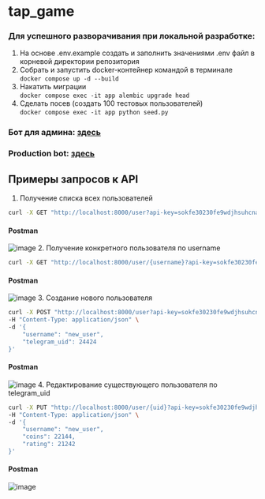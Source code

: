 # tap_game

### Для успешного разворачивания при локальной разработке:
1. На основе .env.example создать и заполнить значениями .env файл в корневой директории репозитория
2. Собрать и запустить docker-контейнер командой в терминале
   </br>
    ```docker compose up -d --build```
3. Накатить миграции
   </br>
   ```docker compose exec -it app alembic upgrade head```
4. Сделать посев (создать 100 тестовых пользователей)
   </br>
   ```docker compose exec -it app python seed.py```

### Бот для админа: [здесь]((https://t.me/cr_user_admin_bot))

### Production bot: [здесь](https://t.me/cr_prod_bot)

## Примеры запросов к API   
1. Получение списка всех пользователей</br>

```bash
curl -X GET "http://localhost:8000/user?api-key=sokfe30230fe9wdjhsuhcnaop!29eu-fjAFK229JDNFD"
```
#### Postman

![image](requests_api_exmaples/get_all.png)
2. Получение конкретного пользователя по username
```bash
curl -X GET "http://localhost:8000/user/{username}?api-key=sokfe30230fe9wdjhsuhcnaop!29eu-fjAFK229JDNFD"
```
#### Postman
![image](requests_api_exmaples/get_user.png)
3. Создание нового пользователя
```bash
curl -X POST "http://localhost:8000/user?api-key=sokfe30230fe9wdjhsuhcnaop!29eu-fjAFK229JDNFD" \
-H "Content-Type: application/json" \
-d '{
    "username": "new_user",
    "telegram_uid": 24424
}'
```
#### Postman
![image](requests_api_exmaples/create_user.png)
4. Редактирование существующего пользователя по telegram_uid
```bash
curl -X PUT "http://localhost:8000/user/{uid}?api-key=sokfe30230fe9wdjhsuhcnaop!29eu-fjAFK229JDNFD" \
-H "Content-Type: application/json" \
-d '{
    "username": "new_user",
    "coins": 22144,
    "rating": 21242
}'
```
#### Postman
![image](requests_api_exmaples/edit_user.png)

